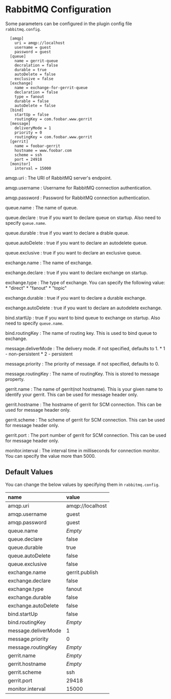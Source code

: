 RabbitMQ Configuration
======================

Some parameters can be configured in the plugin config file `rabbitmq.config`.

```
  [amqp]
    uri = amqp://localhost
    username = guest
    password = guest
  [queue]
    name = gerrit-queue
    decralation = false
    durable = true
    autoDelete = false
    exclusive = false
  [exchange]
    name = exchange-for-gerrit-queue
    declaration = false
    type = fanout
    durable = false
    autoDelete = false
  [bind]
    startUp = false
    routingKey = com.foobar.www.gerrit
  [message]
    deliveryMode = 1
    priority = 0
    routingKey = com.foobar.www.gerrit
  [gerrit]
    name = foobar-gerrit
    hostname = www.foobar.com
    scheme = ssh
    port = 24918
  [monitor]
    interval = 15000
```

amqp.uri
:   The URI of RabbitMQ server's endpoint.

amqp.username
:   Username for RabbitMQ connection authentication.

amqp.password
:   Password for RabbitMQ connection authentication.

queue.name
:   The name of queue.

queue.declare
:   true if you want to declare queue on startup.
    Also need to specify `queue.name`.

queue.durable
:   true if you want to declare a drable queue.

queue.autoDelete
:   true if you want to declare an autodelete queue.

queue.exclusive
:   true if you want to declare an exclusive queue.

exchange.name
:   The name of exchange.

exchange.declare
:   true if you want to declare exchange on startup.

exchange.type
:   The type of exchange. You can specify the following value:
     * "direct"
     * "fanout"
     * "topic"

exchange.durable
:   true if you want to declare a durable exchange.

exchange.autoDelete
:   true if you want to declare an autodelete exchange.

bind.startUp
:   true if you want to bind queue to exchange on startup.
    Also need to specify `queue.name`.

bind.routingKey
:   The name of routing key. This is used to bind queue to exchange.

message.deliverMode
:   The delivery mode. if not specified, defaults to 1.
    * 1 - non-persistent
    * 2 - persistent

message.priority
:   The priority of message. if not specified, defaults to 0.

message.routingKey
:   The name of routingKey. This is stored to message property.

gerrit.name
:   The name of gerrit(not hostname). This is your given name to identify your gerrit.
    This can be used for message header only.

gerrit.hostname
:   The hostname of gerrit for SCM connection.
    This can be used for message header only.

gerrit.scheme
:   The scheme of gerrit for SCM connection.
    This can be used for message header only.

gerrit.port
:   The port number of gerrit for SCM connection.
    This can be used for message header only.

monitor.interval
:   The interval time in milliseconds for connection monitor.
    You can specify the value more than 5000.

Default Values
-----------------

You can change the below values by specifying them in `rabbitmq.config`.

|name                | value
|:-------------------|:------------------
|amqp.uri            | amqp://localhost
|amqp.username       | guest
|amqp.password       | guest
|queue.name          | *Empty*
|queue.declare       | false
|queue.durable       | true
|queue.autoDelete    | false
|queue.exclusive     | false
|exchange.name       | gerrit.publish
|exchange.declare    | false
|exchange.type       | fanout
|exchange.durable    | false
|exchange.autoDelete | false
|bind.startUp        | false
|bind.routingKey     | *Empty*
|message.deliverMode | 1
|message.priority    | 0
|message.routingKey  | *Empty*
|gerrit.name         | *Empty*
|gerrit.hostname     | *Empty*
|gerrit.scheme       | ssh
|gerrit.port         | 29418
|monitor.interval    | 15000
